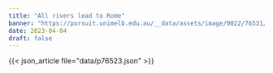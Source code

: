 ```yaml
---
title: "All rivers lead to Rome"
banner: "https://pursuit.unimelb.edu.au/__data/assets/image/0022/76531/All-rivers-lead-to-Rome_a2db3c8e-baea-478f-b1d0-07a9d5266b10.jpg"
date: 2023-04-04
draft: false
---
```


{{< json_article file="data/p76523.json" >}}